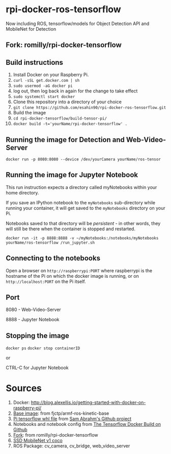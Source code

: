 # rpi-docker-ros-tensorflow

Now including ROS, tensorflow/models for Object Detection API and MobileNet for Detection

## Fork: romilly/rpi-docker-tensorflow

## Build instructions

1. Install Docker on your Raspberry Pi.
  1. `curl -sSL get.docker.com | sh`
  1. `sudo usermod -aG docker pi`
  1. log out, then log back in again for the change to take effect
  1. `sudo systemctl start docker`
1. Clone this repository into a directory of your choice
  1. `git clone https://github.com/esahin90/rpi-docker-ros-tensorflow.git`
1. Build the image
  1. `cd rpi-docker-tensorflow/build-tensor-pi/`
  1. `docker build -t='yourName/rpi-docker-tensorflow' .`

## Running the image for Detection and Web-Video-Server

`docker run -p 8080:8080 --device /dev/yourCamera yourName/ros-tensor`

## Running the image for Jupyter Notebook

This run instruction expects a directory called myNotebooks within your
home directory.

If you save an IPython notebook to the `myNotebooks` sub-directory
while running your container, it will get saved to the `myNotebooks`
directory on your Pi.

Notebooks saved to that directory will be _persistent_ - in other words,
they will still be there when the container is stopped and restarted.

`docker run -it -p 8888:8888 -v ~/myNotebooks:/notebooks/myNotebooks yourName/ros-tensorflow /run_jupyter.sh`

## Connecting to the notebooks

Open a browser on `http://raspberrypi:PORT` where raspberrypi is the
hostname of the Pi on which the docker image is running, or on
`http://localhost:PORT` on the Pi itself.

## Port

8080 - Web-Video-Server

8888 - Jupyter Notebook

## Stopping the image

`docker ps`
`docker stop containerID`

or

CTRL-C for Jupyter Notebook

# Sources

1. Docker: http://blog.alexellis.io/getting-started-with-docker-on-raspberry-pi/
1. [Base image](https://hub.docker.com/r/fjctp/armhf-ros-kinetic-base/): from fjctp/armf-ros-kinetic-base
1. [Pi tensorflow whl file](https://github.com/samjabrahams/tensorflow-on-raspberry-pi/raw/master/bin/tensorflow-1.1.0-cp27-none-linux_armv7l.whl)
from [Sam Abrahm's Github project](https://github.com/samjabrahams/tensorflow-on-raspberry-pi)
1. Notebooks and notebook config from [The Tensorflow Docker Build on Github](https://github.com/tensorflow/tensorflow/tree/master/tensorflow/tools/docker)
1. [Fork](https://github.com/romilly/rpi-docker-tensorflow): from romilly/rpi-docker-tensorflow
1. [SSD MobileNet v1 coco](https://github.com/tensorflow/models/blob/master/object_detection/g3doc/detection_model_zoo.md)
1. ROS Package: cv_camera, cv_bridge, web_video_server
